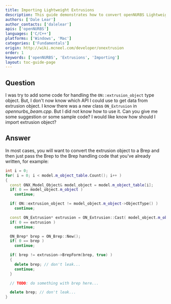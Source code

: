 ```yaml
---
title: Importing Lightweight Extrusions
description: This guide demonstrates how to convert openNURBS Lightweight Extrusion objects into Breps for importing.
authors: ['Dale Lear']
author_contacts: ['dalelear']
apis: ['openNURBS']
languages: ['C/C++']
platforms: ['Windows', 'Mac']
categories: ['Fundamentals']
origin: http://wiki.mcneel.com/developer/onextrusion
order: 1
keywords: ['openNURBS', 'Extrusions', 'Importing']
layout: toc-guide-page
---
```


 
## Question

I was try to add some code for handling the `ON::extrusion_object` type object. But, I don't now know which API I could use to get data from extrusion object. I know there was a new class `ON_Extrusion` in *opennurbs_beam.cpp*. But I did not know how to use it.  Can you give me some suggestion or some sample code?  I would like know how should I import extrusion object?

## Answer

In most cases, you will want to convert the extrusion object to a Brep and then just pass the Brep to the Brep handling code that you've already written, for example:

```cpp
int i = 0;
for( i = 0; i < model.m_object_table.Count(); i++ )
{
  const ONX_Model_Object& model_object = model.m_object_table[i];
  if( 0 == model_object.m_object )
    continue;

  if( ON::extrusion_object != model_object.m_object->ObjectType() )
    continue;

  const ON_Extrusion* extrusion = ON_Extrusion::Cast( model_object.m_object );
  if( 0 == extrusion )
    continue;

  ON_Brep* brep = ON_Brep::New();
  if( 0 == brep )
    continue;

  if( brep != extrusion->BrepForm(brep, true) )
  {
    delete brep; // don't leak...
    continue;
  }

  // TODO: do something with brep here...

  delete brep; // don't leak...
}
```
